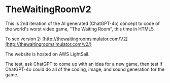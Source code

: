 # TheWaitingRoomV2

This is 2nd iteration of the AI generated (ChatGPT-4o) concept to code of the world's worst video game, "The Waiting Room", this time in HTML5.

To see version 2:
[http://thewaitingroomsimulator.com/V2](http://thewaitingroomsimulator.com/v2/)

The website is hosted on AWS LightSail.

The test, ask ChatGPT to come up with an idea for a new game, then test if ChatGPT-4o could do all of the coding, image, and sound generation for the game.
